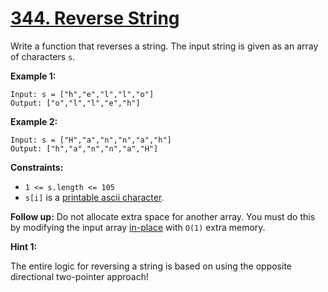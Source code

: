 # [344. Reverse String](https://leetcode.com/problems/reverse-string/)

Write a function that reverses a string. The input string is given as an array of characters `s`.

**Example 1:**

    Input: s = ["h","e","l","l","o"]
    Output: ["o","l","l","e","h"]

**Example 2:**

    Input: s = ["H","a","n","n","a","h"]
    Output: ["h","a","n","n","a","H"]

**Constraints:**

-   `1 <= s.length <= 105`
-   `s[i]` is a [printable ascii character](https://en.wikipedia.org/wiki/ASCII#Printable_characters).

**Follow up:** Do not allocate extra space for another array. You must do this by modifying the input array [in-place](https://en.wikipedia.org/wiki/In-place_algorithm) with `O(1)` extra memory.

**Hint 1:**

The entire logic for reversing a string is based on using the opposite directional two-pointer approach!

